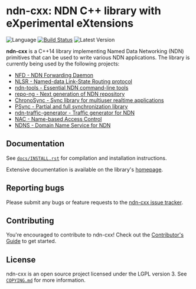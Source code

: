 # ndn-cxx: NDN C++ library with eXperimental eXtensions

![Language](https://img.shields.io/badge/C%2B%2B-14-blue.svg)
[![Build Status](https://travis-ci.org/named-data/ndn-cxx.svg?branch=master)](https://travis-ci.org/named-data/ndn-cxx)
![Latest Version](https://img.shields.io/github/tag/named-data/ndn-cxx.svg?color=darkkhaki&label=latest%20version)

**ndn-cxx** is a C++14 library implementing Named Data Networking (NDN) primitives
that can be used to write various NDN applications. The library is currently being
used by the following projects:

* [NFD - NDN Forwarding Daemon](https://github.com/named-data/NFD)
* [NLSR - Named-data Link-State Routing protocol](https://github.com/named-data/NLSR)
* [ndn-tools - Essential NDN command-line tools](https://github.com/named-data/ndn-tools)
* [repo-ng - Next generation of NDN repository](https://github.com/named-data/repo-ng)
* [ChronoSync - Sync library for multiuser realtime applications](https://github.com/named-data/ChronoSync)
* [PSync - Partial and full synchronization library](https://github.com/named-data/PSync)
* [ndn-traffic-generator - Traffic generator for NDN](https://github.com/named-data/ndn-traffic-generator)
* [NAC - Name-based Access Control](https://github.com/named-data/name-based-access-control)
* [NDNS - Domain Name Service for NDN](https://github.com/named-data/ndns)

## Documentation

See [`docs/INSTALL.rst`](docs/INSTALL.rst) for compilation and installation instructions.

Extensive documentation is available on the library's [homepage](https://named-data.net/doc/ndn-cxx/).

## Reporting bugs

Please submit any bugs or feature requests to the
[ndn-cxx issue tracker](https://redmine.named-data.net/projects/ndn-cxx/issues).

## Contributing

You're encouraged to contribute to ndn-cxx! Check out the
[Contributor's Guide](https://github.com/named-data/NFD/blob/master/CONTRIBUTING.md) to get started.

## License

ndn-cxx is an open source project licensed under the LGPL version 3.
See [`COPYING.md`](COPYING.md) for more information.
    
